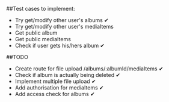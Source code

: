 ##Test cases to implement:
* Try get/modify other user's albums ✔
* Try get/modify other user's mediaItems
* Get public album
* Get public mediaItems
* Check if user gets his/hers album ✔

##TODO
* Create route for file upload /albums/:albumId/mediaItems ✔
* Check if album is actually being deleted ✔
* Implement multiple file upload ✔
* Add authorisation for mediaItems ✔
* Add access check for albums ✔